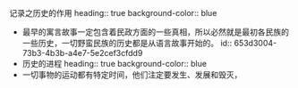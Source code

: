 记录之历史的作用
heading:: true
background-color:: blue
- 最早的寓言故事一定包含着民政方面的一些真相，所以必然就是最初各民族的一些历史，一切野蛮民族的历史都是从语言故事开始的。
  id:: 653d3004-73b3-4b3b-a4e7-5e2cef3cfdd9
- 历史的进程
  heading:: true
  background-color:: blue
- 一切事物的运动都有特定时间，他们注定要发生、发展和毁灭，